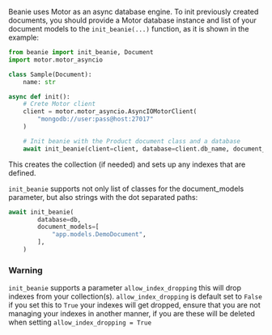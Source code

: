 Beanie uses Motor as an async database engine. To init previously created documents, you should provide a Motor database instance and list of your document models to the `init_beanie(...)` function, as it is shown in the example:
```python
from beanie import init_beanie, Document
import motor.motor_asyncio

class Sample(Document):
    name: str

async def init():
    # Crete Motor client
    client = motor.motor_asyncio.AsyncIOMotorClient(
        "mongodb://user:pass@host:27017"
    )

    # Init beanie with the Product document class and a database
    await init_beanie(client=client, database=client.db_name, document_models=[Sample])
```

This creates the collection (if needed) and sets up any indexes that are defined.


`init_beanie` supports not only list of classes for the document_models parameter, but also strings with the dot separated paths:

```python
await init_beanie(
        database=db,
        document_models=[
            "app.models.DemoDocument",
        ],
    )
```

### Warning
`init_beanie` supports a parameter `allow_index_dropping` this will drop indexes from your collection(s).  `allow_index_dropping` is default set to `False` if you set this to `True` your indexes will get dropped, ensure that you are not managing your indexes in another manner, if you are these will be deleted when setting `allow_index_dropping = True`